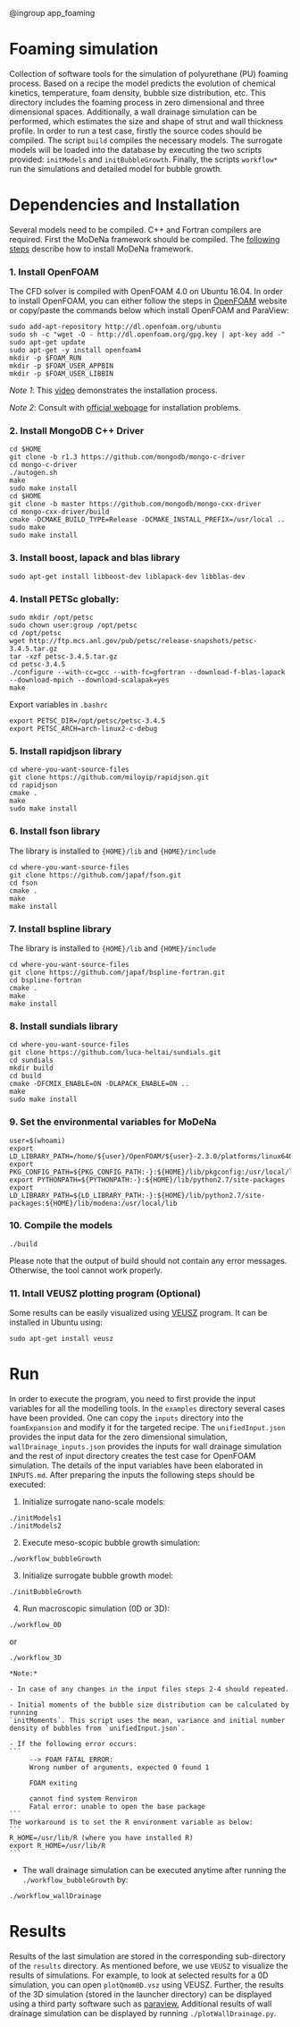 @ingroup app_foaming

# Foaming simulation
Collection of software tools for the simulation of polyurethane (PU) foaming
process. Based on a recipe the model predicts the evolution of chemical
kinetics, temperature, foam density, bubble size distribution, etc.
This directory includes the foaming process in zero dimensional and three
dimensional spaces. Additionally, a wall drainage simulation can be performed, which estimates the size and shape of strut and wall thickness profile. In order to run a test case, firstly the source codes should
be compiled. The script `build` compiles the necessary models. The surrogate
models will be loaded into the database by executing the two scripts provided:
`initModels` and `initBubbleGrowth`. Finally, the scripts `workflow*` run the
simulations and detailed model for bubble growth.

# Dependencies and Installation
Several models need to be compiled. C++ and Fortran compilers are required.
First the MoDeNa framework should be compiled.
The [following steps](https://github.com/MoDeNa-EUProject/MoDeNa) describe how
to install MoDeNa framework.

### 1. Install OpenFOAM
The CFD solver is compiled with OpenFOAM 4.0 on Ubuntu 16.04. In order to install OpenFOAM, you can either follow the steps in [OpenFOAM](http://openfoam.org/download/4-0-ubuntu/) website or
copy/paste the commands below which install OpenFOAM and ParaView:

```
sudo add-apt-repository http://dl.openfoam.org/ubuntu
sudo sh -c "wget -O - http://dl.openfoam.org/gpg.key | apt-key add -"
sudo apt-get update
sudo apt-get -y install openfoam4
mkdir -p $FOAM_RUN
mkdir -p $FOAM_USER_APPBIN
mkdir -p $FOAM_USER_LIBBIN
```
*Note 1*: This [video](https://www.youtube.com/watch?v=x6BWTEcuh38) demonstrates the installation process.

*Note 2*: Consult with [official webpage](http://openfoam.org/download/4-0-ubuntu/) for installation problems.

### 2. Install MongoDB C++ Driver
```
cd $HOME
git clone -b r1.3 https://github.com/mongodb/mongo-c-driver
cd mongo-c-driver
./autogen.sh
make
sudo make install
cd $HOME
git clone -b master https://github.com/mongodb/mongo-cxx-driver
cd mongo-cxx-driver/build
cmake -DCMAKE_BUILD_TYPE=Release -DCMAKE_INSTALL_PREFIX=/usr/local ..
sudo make
sudo make install
```
### 3. Install boost, lapack and blas library
```
sudo apt-get install libboost-dev liblapack-dev libblas-dev
```
### 4. Install PETSc globally:
```
sudo mkdir /opt/petsc
sudo chown user:group /opt/petsc
cd /opt/petsc
wget http://ftp.mcs.anl.gov/pub/petsc/release-snapshots/petsc-3.4.5.tar.gz
tar -xzf petsc-3.4.5.tar.gz
cd petsc-3.4.5
./configure --with-cc=gcc --with-fc=gfortran --download-f-blas-lapack --download-mpich --download-scalapak=yes
make
```
Export variables in `.bashrc`
```
export PETSC_DIR=/opt/petsc/petsc-3.4.5
export PETSC_ARCH=arch-linux2-c-debug
```
### 5. Install rapidjson library
```
cd where-you-want-source-files
git clone https://github.com/miloyip/rapidjson.git
cd rapidjson
cmake .
make
sudo make install
```
### 6. Install fson library
The library is installed to `{HOME}/lib` and `{HOME}/include`
```
cd where-you-want-source-files
git clone https://github.com/japaf/fson.git
cd fson
cmake .
make
make install
```
### 7. Install bspline library
The library is installed to `{HOME}/lib` and `{HOME}/include`
```
cd where-you-want-source-files
git clone https://github.com/japaf/bspline-fortran.git
cd bspline-fortran
cmake .
make
make install
```
### 8. Install sundials library
```
cd where-you-want-source-files
git clone https://github.com/luca-heltai/sundials.git
cd sundials
mkdir build
cd build
cmake -DFCMIX_ENABLE=ON -DLAPACK_ENABLE=ON ..
make
sudo make install
```
### 9. Set the environmental variables for MoDeNa
```
user=$(whoami)
export LD_LIBRARY_PATH=/home/${user}/OpenFOAM/${user}-2.3.0/platforms/linux64GccDPDebug/lib:$LD_LIBRARY_PATH
export PKG_CONFIG_PATH=${PKG_CONFIG_PATH:-}:${HOME}/lib/pkgconfig:/usr/local/lib/pkgconfig
export PYTHONPATH=${PYTHONPATH:-}:${HOME}/lib/python2.7/site-packages
export LD_LIBRARY_PATH=${LD_LIBRARY_PATH:-}:${HOME}/lib/python2.7/site-packages:${HOME}/lib/modena:/usr/local/lib

```
### 10. Compile the models
```
./build
```
Please note that the output of build should not contain any error messages.
Otherwise, the tool cannot work properly.
### 11. Intall VEUSZ plotting program (Optional)
Some results can be easily visualized using [VEUSZ](http://home.gna.org/veusz/)
program. It can be installed in Ubuntu using:
```
sudo apt-get install veusz
```

# Run
In order to execute the program, you need to first provide the input variables
for all the modelling tools. In the `examples` directory several cases have
been provided. One can copy the `inputs` directory into the `foamExpansion` and
modify it for the targeted recipe. The `unifiedInput.json` provides the input
data for the zero dimensional simulation, `wallDrainage_inputs.json` provides the inputs for wall drainage simulation and the rest of input directory
creates the test case for OpenFOAM simulation. The details of the input
variables have been elaborated in `INPUTS.md`. After preparing the inputs the following
steps should be executed:

1. Initialize surrogate nano-scale models:
```
./initModels1
./initModels2
```
2.  Execute meso-scopic bubble growth simulation:
```
./workflow_bubbleGrowth
```
3. Initialize surrogate bubble growth model:
```
./initBubbleGrowth
```
4. Run macroscopic simulation (0D or 3D):
```
./workflow_0D
```
or
```
./workflow_3D
```
    *Note:*

    - In case of any changes in the input files steps 2-4 should repeated.

    - Initial moments of the bubble size distribution can be calculated by running
    `initMoments`. This script uses the mean, variance and initial number
    density of bubbles from `unifiedInput.json`.

    - If the following error occurs:
    ```
         --> FOAM FATAL ERROR:
         Wrong number of arguments, expected 0 found 1

         FOAM exiting

         cannot find system Renviron
         Fatal error: unable to open the base package
    ```
    The workaround is to set the R environment variable as below:
    ```
    R_HOME=/usr/lib/R (where you have installed R)
    export R_HOME=/usr/lib/R
    ```

- The wall drainage simulation can be executed anytime after running the `./workflow_bubbleGrowth` by:
```
./workflow_wallDrainage
```

# Results
Results of the last simulation are stored in the corresponding sub-directory of
the `results` directory. As mentioned before, we use `VEUSZ` to visualize the
results of simulations. For example, to look at selected results for a 0D
simulation, you can open `plotQmom0D.vsz` using VEUSZ. Further, the results of
the 3D simulation (stored in the launcher directory) can be displayed using a
third party software such as [paraview.](http://www.paraview.org/) Additional results of wall drainage simulation can be displayed by running `./plotWallDrainage.py`.
